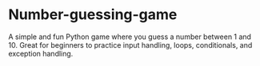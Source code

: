 # Number-guessing-game
A simple and fun Python game where you guess a number between 1 and 10. Great for beginners to practice input handling, loops, conditionals, and exception handling.
